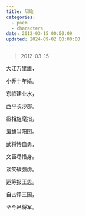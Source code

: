 ```yaml
---
title: 周瑜
categories:
  - poem
  - characters
date: 2012-03-15 00:00:00
updated: 2024-09-02 00:00:00
---
```


> 2012-03-15

大江万里雄，

小乔十年婚。

东临建业水，

西平长沙郡。

丞相旌麾指，

枭雄当阳困。

武将恃血勇，

文臣尽惜身。

谈笑破强虏。

运筹报王恩。

自古评三国，

至今吊将军。